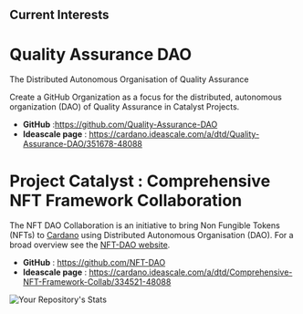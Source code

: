 ## Current Interests

Quality Assurance DAO
============================================================
The Distributed Autonomous Organisation of Quality Assurance

Create a GitHub Organization as a focus for the distributed, autonomous organization (DAO) of Quality Assurance in Catalyst Projects.

* **GitHub** :https://github.com/Quality-Assurance-DAO
* **Ideascale page** : https://cardano.ideascale.com/a/dtd/Quality-Assurance-DAO/351678-48088

Project Catalyst : Comprehensive NFT Framework Collaboration
============================================================

The NFT DAO Collaboration is an initiative to bring Non Fungible Tokens (NFTs) to [Cardano](https://cardano.org/) using Distributed Autonomous Organisation (DAO). For a broad overview see the [NFT-DAO website](https://nft-dao.org/).

* **GitHub** : https://github.com/NFT-DAO
* **Ideascale page** : https://cardano.ideascale.com/a/dtd/Comprehensive-NFT-Framework-Collab/334521-48088

![Your Repository's Stats](https://github-readme-stats.vercel.app/api?username=stephen-rowan&show_icons=true)


